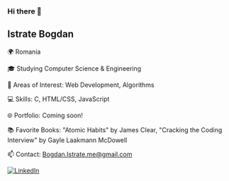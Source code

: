 ### Hi there 👋

## Istrate Bogdan

🌍 Romania

🎓 Studying Computer Science & Engineering

🌱 Areas of Interest: Web Development, Algorithms

💻 Skills: C, HTML/CSS, JavaScript

🌐 Portfolio: Coming soon!

📚 Favorite Books: "Atomic Habits" by James Clear, "Cracking the Coding Interview" by Gayle Laakmann McDowell

📫 Contact: Bogdan.Istrate.me@gmail.com

[![LinkedIn](https://img.shields.io/badge/LinkedIn-0077B5?style=flat-square&logo=linkedin&logoColor=white)](https://www.linkedin.com/in/bogdan-istrate-70b086246/)


